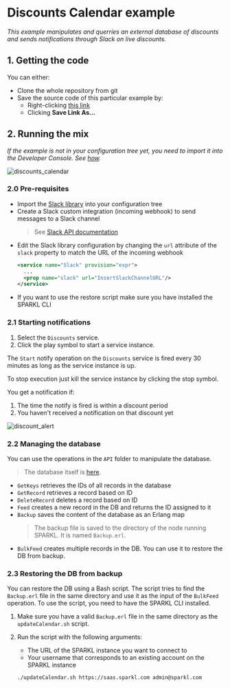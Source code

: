 # Discounts Calendar example
_This example manipulates and querries an external database of discounts and sends notifications through Slack on live discounts._

## 1. Getting the code
You can either:
* Clone the whole repository from git
* Save the source code of this particular example by:
    * Right-clicking [this link](https://raw.githubusercontent.com/opensparkl/examples/master/Examples/Discounts/DiscountsCalendar.xml)
    * Clicking **Save Link As...**

## 2. Running the mix
_If the example is not in your configuration tree yet, you need to import it into the Developer Console. See [how](https://github.com/opensparkl/examples#use_examples)._

![discounts_calendar](https://cloud.githubusercontent.com/assets/17043451/26110306/db806d6a-3a49-11e7-95e6-25b1f4afa698.png)

### 2.0 Pre-requisites
* Import the [Slack library](https://github.com/opensparkl/examples/tree/master/Library/lib_slack) into your configuration tree
* Create a Slack custom integration (incoming webhook) to send messages to a Slack channel
   > See [Slack API documentation](https://api.slack.com/)
* Edit the Slack library configuration by changing the `url` attribute of the `slack` property to match the URL of the incoming webhook 
  ```xml
  <service name="Slack" provision="expr">
    ...
    <prop name="slack" url="InsertSlackChannelURL"/>
  </service>  
  ```
* If you want to use the restore script make sure you have installed the SPARKL CLI  

### 2.1 Starting notifications
1. Select the `Discounts` service.
2. Click the play symbol to start a service instance.

The `Start` notify operation on the `Discounts` service is fired every 30 minutes as long as the service instance is up.

To stop execution just kill the service instance by clicking the stop symbol. 

You get a notification if:
1. The time the notify is fired is within a discount period
2. You haven't received a notification on that discount yet

![discount_alert](https://cloud.githubusercontent.com/assets/17043451/26110594/b3a65240-3a4a-11e7-97f3-b3409d2894e8.png)

### 2.2 Managing the database
You can use the operations in the `API` folder to manipulate the database.
> The database itself is [here](https://console.firebase.google.com/u/0/project/discounts-4bb20/database/data/).
* `GetKeys` retrieves the IDs of all records in the database
* `GetRecord` retrieves a record based on ID
* `DeleteRecord` deletes a record based on ID
* `Feed` creates a new record in the DB and returns the ID assigned to it
* `Backup` saves the content of the database as an Erlang map
  > The backup file is saved to the directory of the node running SPARKL. It is named `Backup.erl`.
* `BulkFeed` creates multiple records in the DB. You can use it to restore the DB from backup.

### 2.3 Restoring the DB from backup
You can restore the DB using a Bash script. The script tries to find the `Backup.erl` file in the same directory and use it as the input of the `BulkFeed` operation. To use the script, you need to have the SPARKL CLI installed.
1. Make sure you have a valid `Backup.erl` file in the same directory as the `updateCalendar.sh` script.
2. Run the script with the following arguments:
   * The URL of the SPARKL instance you want to connect to
   * Your username that corresponds to an existing account on the SPARKL instance
   
   ```bash
   ./updateCalendar.sh https://saas.sparkl.com admin@sparkl.com
   ```




